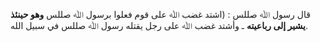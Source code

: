 قال رسول ﷲ صللس : (اشتد غضب ﷲ على قوم فعلوا برسول ﷲ صللس **وهو حينئذ يشير إلى رباعيته** ـ وأشتد غضب ﷲ على رجل يقتله رسول ﷲ صللس في سبيل الله.